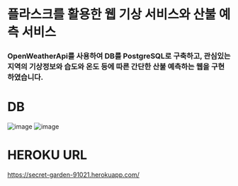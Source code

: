 # 플라스크를 활용한 웹 기상 서비스와 산불 예측 서비스

### OpenWeatherApi를 사용하여 DB를 PostgreSQL로 구축하고, 관심있는 지역의 기상정보와 습도와 온도 등에 따른 간단한 산불 예측하는 웹을 구현하였습니다.






# DB
![image](https://user-images.githubusercontent.com/50838849/120433580-5c018600-c3b6-11eb-8651-250512ca01ae.png) ![image](https://user-images.githubusercontent.com/50838849/120433696-881d0700-c3b6-11eb-88e2-0cb42689d9ff.png)


# HEROKU URL
https://secret-garden-91021.herokuapp.com/
